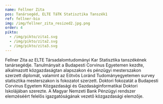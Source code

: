 ```yaml
---
name: Fellner Zita
pos: Tanársegéd, ELTE TáTK Statisztika Tanszék1
ref: fellner-bio
img: /img/fellner_zita_resized2.jpg.png
order: 4
pikto:
  - /img/pikto/zita1.svg
  - /img/pikto/zita2.svg
  - /img/pikto/zita3.svg
---
```


Fellner Zita az ELTE Társadalomtudományi Kar Statisztika tanszékének tanársegédje. Tanulmányait a Budapesti Corvinus Egyetemen kezdte, alkalmazott közgazdaságtan alapszakon és pénzügyi mesterszakon szerzett diplomát, valamint az Eötvös Loránd Tudományegyetemen survey statisztika mesterszakon is fokozatot szerzett. Doktori fokozatát a Budapesti Corvinus Egyetem Közgazdasági és Gazdaságinformatikai Doktori Iskolájában szerezte. A Magyar Nemzeti Bank Pénzügyi rendszer elemzéséért felelős igazgatóságának vezető közgazdasági elemzője.
